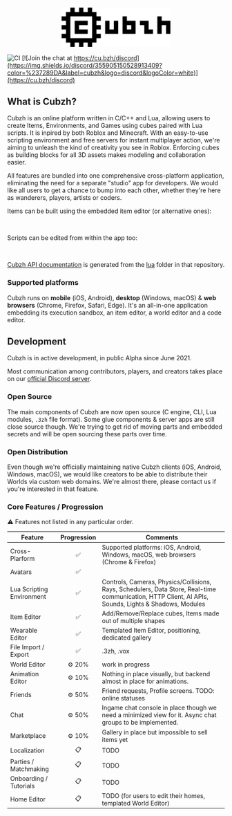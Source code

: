 <picture>
  <source media="(prefers-color-scheme: dark)" srcset="misc/logo_and_name_light.svg">
  <source media="(prefers-color-scheme: light)" srcset="misc/logo_and_name_dark.svg">
<p align="center">
  <img width=50% alt="" src="misc/logo_and_name_dark.svg">
</p>
</picture>

![CI](https://github.com/cubzh/cubzh/actions/workflows/ci.yml/badge.svg?branch=main)
[![Join the chat at https://cu.bzh/discord](https://img.shields.io/discord/355905150528913409?color=%237289DA&label=cubzh&logo=discord&logoColor=white)](https://cu.bzh/discord)

## What is Cubzh?

Cubzh is an online platform written in C/C++ and Lua, allowing users to create Items, Environments, and Games using cubes paired with Lua scripts. It is inpired by both Roblox and Minecraft. With an easy-to-use scripting environment and free servers for instant multiplayer action, we're aiming to unleash the kind of creativity you see in Roblox. Enforcing cubes as building blocks for all 3D assets makes modeling and collaboration easier.

All features are bundled into one comprehensive cross-platform application, eliminating the need for a separate "studio" app for developers. We would like all users to get a chance to bump into each other, whether they're here as wanderers, players, artists or coders. 

Items can be built using the embedded item editor (or alternative ones):

<p align="center">
<img width=50% alt="" src="misc/img/bird.gif">
</p>

Scripts can be edited from within the app too:

<p align="center">
<img width=50% alt="" src="misc/img/bird2.gif">
</p>

[Cubzh API documentation](https://docs.cu.bzh) is generated from the [lua](https://github.com/cubzh/cubzh/tree/main/lua) folder in that repository.


### Supported platforms

Cubzh runs on **mobile** (iOS, Android), **desktop** (Windows, macOS) & **web browsers** (Chrome, Firefox, Safari, Edge). It's an all-in-one application embedding its execution sandbox, an item editor, a world editor and a code editor.


## Development

Cubzh is in active development, in public Alpha since June 2021.

Most communication among contributors, players, and creators takes place on our [official Discord server](https://cu.bzh/discord).

### Open Source

The main components of Cubzh are now open source (C engine, CLI, Lua modules, `.3zh` file format). Some glue components & server apps are still close source though. We're trying to get rid of moving parts and embedded secrets and will be open sourcing these parts over time.

### Open Distribution

Even though we're officially maintaining native Cubzh clients (iOS, Android, Windows, macOS), we would like creators to be able to distribute their Worlds via custom web domains. We're almost there, please contact us if you're interested in that feature.

### Core Features / Progression

⚠️ Features not listed in any particular order.

| Feature | Progression | Comments |
| ------------- | :-----: | ------------- |
| Cross-Plarform  | ✅ | Supported platforms: iOS, Android, Windows, macOS, web browsers (Chrome & Firefox) |
| Avatars | ✅ | |
| Lua Scripting Environment  | ✅ |Controls, Cameras, Physics/Collisions, Rays, Schedulers, Data Store, Real-time communication, HTTP Client, AI APIs, Sounds, Lights & Shadows, Modules|
| Item Editor  | ✅ | Add/Remove/Replace cubes, Items made out of multiple shapes |
| Wearable Editor  | ✅ | Templated Item Editor, positioning, dedicated gallery |
| File Import / Export | ✅ |.3zh, .vox|
| World Editor  | ⚙️ 20% | work in progress |
| Animation Editor  | ⚙️ 10% | Nothing in place visually, but backend almost in place for animations. |
| Friends | ⚙️ 50% |Friend requests, Profile screens. TODO: online statuses|
| Chat | ⚙️ 50% |Ingame chat console in place though we need a minimized view for it. Async chat groups to be implemented.|
| Marketplace | ⚙️ 10% |  Gallery in place but impossible to sell items yet |
| Localization | 📋| TODO |
| Parties / Matchmaking | 📋| TODO |
| Onboarding / Tutorials | 📋| TODO |
| Home Editor | 📋| TODO (for users to edit their homes, templated World Editor) |


